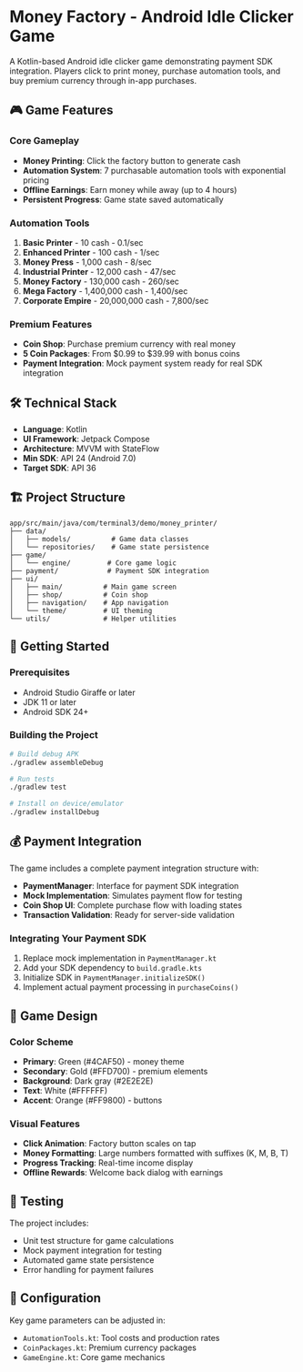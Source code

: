 # Money Factory - Android Idle Clicker Game

A Kotlin-based Android idle clicker game demonstrating payment SDK integration. Players click to print money, purchase automation tools, and buy premium currency through in-app purchases.

## 🎮 Game Features

### Core Gameplay
- **Money Printing**: Click the factory button to generate cash
- **Automation System**: 7 purchasable automation tools with exponential pricing
- **Offline Earnings**: Earn money while away (up to 4 hours)
- **Persistent Progress**: Game state saved automatically

### Automation Tools
1. **Basic Printer** - 10 cash - 0.1/sec
2. **Enhanced Printer** - 100 cash - 1/sec  
3. **Money Press** - 1,000 cash - 8/sec
4. **Industrial Printer** - 12,000 cash - 47/sec
5. **Money Factory** - 130,000 cash - 260/sec
6. **Mega Factory** - 1,400,000 cash - 1,400/sec
7. **Corporate Empire** - 20,000,000 cash - 7,800/sec

### Premium Features
- **Coin Shop**: Purchase premium currency with real money
- **5 Coin Packages**: From $0.99 to $39.99 with bonus coins
- **Payment Integration**: Mock payment system ready for real SDK integration

## 🛠 Technical Stack

- **Language**: Kotlin
- **UI Framework**: Jetpack Compose
- **Architecture**: MVVM with StateFlow
- **Min SDK**: API 24 (Android 7.0)
- **Target SDK**: API 36

## 🏗 Project Structure

```
app/src/main/java/com/terminal3/demo/money_printer/
├── data/
│   ├── models/          # Game data classes
│   └── repositories/    # Game state persistence
├── game/
│   └── engine/         # Core game logic
├── payment/            # Payment SDK integration
├── ui/
│   ├── main/          # Main game screen
│   ├── shop/          # Coin shop
│   ├── navigation/    # App navigation
│   └── theme/         # UI theming
└── utils/             # Helper utilities
```

## 🚀 Getting Started

### Prerequisites
- Android Studio Giraffe or later
- JDK 11 or later
- Android SDK 24+

### Building the Project
```bash
# Build debug APK
./gradlew assembleDebug

# Run tests
./gradlew test

# Install on device/emulator
./gradlew installDebug
```

## 💰 Payment Integration

The game includes a complete payment integration structure with:

- **PaymentManager**: Interface for payment SDK integration
- **Mock Implementation**: Simulates payment flow for testing
- **Coin Shop UI**: Complete purchase flow with loading states
- **Transaction Validation**: Ready for server-side validation

### Integrating Your Payment SDK

1. Replace mock implementation in `PaymentManager.kt`
2. Add your SDK dependency to `build.gradle.kts`
3. Initialize SDK in `PaymentManager.initializeSDK()`
4. Implement actual payment processing in `purchaseCoins()`

## 🎨 Game Design

### Color Scheme
- **Primary**: Green (#4CAF50) - money theme
- **Secondary**: Gold (#FFD700) - premium elements  
- **Background**: Dark gray (#2E2E2E)
- **Text**: White (#FFFFFF)
- **Accent**: Orange (#FF9800) - buttons

### Visual Features
- **Click Animation**: Factory button scales on tap
- **Money Formatting**: Large numbers formatted with suffixes (K, M, B, T)
- **Progress Tracking**: Real-time income display
- **Offline Rewards**: Welcome back dialog with earnings

## 🧪 Testing

The project includes:
- Unit test structure for game calculations
- Mock payment integration for testing
- Automated game state persistence
- Error handling for payment failures

## 🔧 Configuration

Key game parameters can be adjusted in:
- `AutomationTools.kt`: Tool costs and production rates
- `CoinPackages.kt`: Premium currency packages
- `GameEngine.kt`: Core game mechanics
